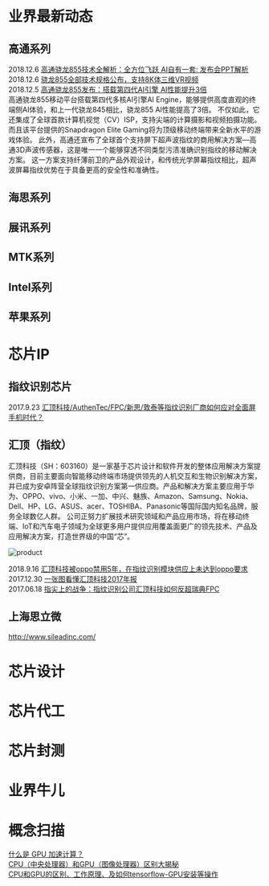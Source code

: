 

# 业界最新动态

## 高通系列
2018.12.6 [高通骁龙855技术全解析：全方位飞跃 AI自有一套: 发布会PPT解析](https://baijiahao.baidu.com/s?id=1619070590000182040&wfr=spider&for=pc)<BR>
2018.12.6 [骁龙855全部技术规格公布，支持8K体三维VR视频](https://new.qq.com/omn/20181206/20181206A0CYEB.html)<BR>
2018.12.5 [高通骁龙855发布：搭载第四代AI引擎 AI性能提升3倍](https://baijiahao.baidu.com/s?id=1618958600195905271&wfr=spider&for=pc)<br>
高通骁龙855移动平台搭载第四代多核AI引擎AI Engine，能够提供高度直观的终端侧AI体验，和上一代骁龙845相比，骁龙855 AI性能提高了3倍。
不仅如此，它还集成了全球首款计算机视觉（CV）ISP，支持尖端的计算摄影和视频拍摄功能。而且该平台提供的Snapdragon Elite Gaming将为顶级移动终端带来全新水平的游戏体验。
此外，高通还宣布了全球首个支持屏下超声波指纹的商用解决方案—高通3D声波传感器，这是唯一一个能够穿透不同类型污渍准确识别指纹的移动解决方案。
这一方案支持纤薄前卫的产品外观设计，和传统光学屏幕指纹相比，超声波屏幕指纹优势在于具备更高的安全性和准确性。

## 海思系列

## 展讯系列

## MTK系列

## Intel系列 

## 苹果系列

# 芯片IP

## 指纹识别芯片
2017.9.23 [汇顶科技/AuthenTec/FPC/新思/敦泰等指纹识别厂商如何应对全面屏手机时代？ ](http://www.eefocus.com/sensor/392785/r0)<br>

## 汇顶（指纹）
汇顶科技（SH：603160）是一家基于芯片设计和软件开发的整体应用解决方案提供商，目前主要面向智能移动终端市场提供领先的人机交互和生物识别解决方案，并已成为安卓阵营全球指纹识别方案第一供应商。产品和解决方案主要应用于华为、OPPO、vivo、小米、一加、中兴、魅族、Amazon、Samsung、Nokia、Dell、HP、LG、ASUS、acer、TOSHIBA、Panasonic等国际国内知名品牌，服务全球数亿人群。
公司正努力扩展技术研究领域和产品应用市场，将在移动终端、IoT和汽车电子领域为全球更多用户提供应用覆盖面更广的领先技术、产品及应用解决方案，打造世界级的中国“芯”。
      
![product](https://www.goodix.com/webimages/2017img02.jpg)<br>

2018.9.16 [汇顶科技被oppo禁用5年，在指纹识别模块供应上未达到oppo要求](https://baijiahao.baidu.com/s?id=1611753594704048667&wfr=spider&for=pc)<br>
2017.12.30 [一张图看懂汇顶科技2017年报](https://baijiahao.baidu.com/s?id=1598814231760895937&wfr=spider&for=pc)<br>
2017.06.18 [指尖上的战争：指纹识别公司汇顶科技如何反超瑞典FPC](http://tech.qq.com/a/20170618/010811.htm)<br>

## 上海思立微
http://www.sileadinc.com/ <br>



# 芯片设计

# 芯片代工

# 芯片封测

# 业界牛儿

# 概念扫描
[什么是 GPU 加速计算？ ](https://www.nvidia.cn/object/what-is-gpu-computing-cn.html)<br>
[CPU（中央处理器）和GPU（图像处理器）区别大揭秘](https://blog.csdn.net/qq_27022241/article/details/78293946)<br>
[CPU和GPU的区别、工作原理、及如何tensorflow-GPU安装等操作](https://blog.csdn.net/sinat_36458870/article/details/78783587)<br>


